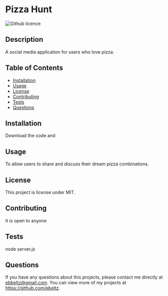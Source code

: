 # Pizza Hunt
  ![Github licence](http://img.shields.io/badge/license-MIT-blue.svg)
  
  ## Description 
  A social media application for users who love pizza.

  ## Table of Contents
  * [Installation](#installation)
  * [Usage](#usage)
  * [License](render)
  * [Contributing](#contributing)
  * [Tests](#tests)
  * [Questions](#questions)
  
  ## Installation 
  Download the code and 

  ## Usage 
  To allow users to share and discuss their dream pizza combinations.

  ## License
  This project is license under MIT.

  ## Contributing 
  It is open to anyone

  ## Tests
  node server.js

  ## Questions
  If you have any questions about this projects, please contact me directly at ebbeltz@gmail.com. You can view more of my projects at https://github.com/ebeltz.
